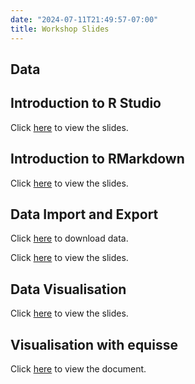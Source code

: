 ```yaml
---
date: "2024-07-11T21:49:57-07:00"
title: Workshop Slides
---
```


## Data

## Introduction to R Studio

Click [here](/slides/7dataimport_export/7_import_export.html) to view the slides.

## Introduction to RMarkdown

Click [here](/slides/rmarkdown/rmarkdown.html) to view the slides.

## Data Import and Export

Click [here](/slides/data/penguins.csv) to download data.

Click [here](/slides/7dataimport_export/7_import.html) to view the slides.


## Data Visualisation

Click [here](https://thiyangt.github.io/datavisualisation/week2/#/title-slide) to view the slides.


## Visualisation with equisse

Click [here](https://cran.r-project.org/web/packages/esquisse/vignettes/get-started.html) to view the document.

